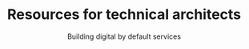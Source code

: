 ---
layout: role-index
title: Resources for technical architects
subtitle: Building digital by default services
audience: tech-archs
hero:
---